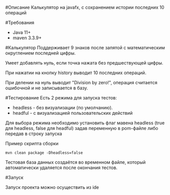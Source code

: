 #Описание
Калькулятор на javafx, с сохранением истории последних 10 операций

#Требования
* Java 11+
* maven 3.3.9+

#Калькулятор
Поддерживает 9 знаков после запятой с математическим округлением последней цифры.

Умеет добавлять нуль, если точка нажата без предшествующей цифры.

При нажатии на кнопку history выводит 10 последних операций.

При делении на нуль выводит "Division by zero!", операция считается ошибочной и не записывается в базу.
 
#Тестирование
Есть 2 режима для запуска тестов:
* headless - без визуализации (по умолчанию).
* headful - с визуализацией пользовательских действий
 
Для выбора режима необходимо установить флаг мавена headless (true для headless, false для headful) задав переменную в pom-файле либо передав в строку запуска

Пример скрипта сборки
```
mvn clean package -Dheadless=false
```

Тестовая база данных создаётся во временном файле, который автоматически удаляется после окончания тестов.

#Запуск

Запуск проекта можно осуществить из ide